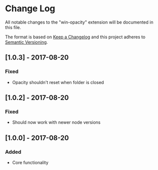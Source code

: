 # Change Log
All notable changes to the "win-opacity" extension will be documented in this file.

The format is based on [Keep a Changelog](http://keepachangelog.com/en/1.0.0/)
and this project adheres to [Semantic Versioning](http://semver.org/spec/v2.0.0.html).

## [1.0.3] - 2017-08-20
### Fixed
 - Opacity shouldn't reset when folder is closed

## [1.0.2] - 2017-08-20
### Fixed
 - Should now work with newer node versions

## [1.0.0] - 2017-08-20
### Added
 - Core functionality